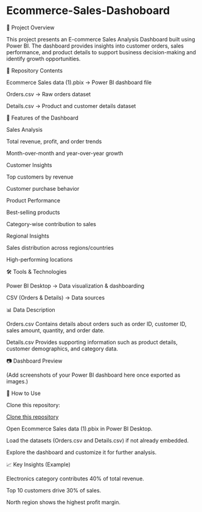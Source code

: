 # Ecommerce-Sales-Dashoboard

📝 Project Overview

This project presents an E-commerce Sales Analysis Dashboard built using Power BI.
The dashboard provides insights into customer orders, sales performance, and product details to support business decision-making and identify growth opportunities.

📂 Repository Contents

Ecommerce Sales data (1).pbix → Power BI dashboard file

Orders.csv → Raw orders dataset

Details.csv → Product and customer details dataset

🚀 Features of the Dashboard

Sales Analysis

Total revenue, profit, and order trends

Month-over-month and year-over-year growth

Customer Insights

Top customers by revenue

Customer purchase behavior

Product Performance

Best-selling products

Category-wise contribution to sales

Regional Insights

Sales distribution across regions/countries

High-performing locations

🛠️ Tools & Technologies

Power BI Desktop → Data visualization & dashboarding

CSV (Orders & Details) → Data sources

📊 Data Description

Orders.csv
Contains details about orders such as order ID, customer ID, sales amount, quantity, and order date.

Details.csv
Provides supporting information such as product details, customer demographics, and category data.

📷 Dashboard Preview

(Add screenshots of your Power BI dashboard here once exported as images.)

🔧 How to Use

Clone this repository:

[Clone this repository](https://github.com/Ashleshachopane/Ecommerce-Sales-Dashoboard.git)



Open Ecommerce Sales data (1).pbix in Power BI Desktop.

Load the datasets (Orders.csv and Details.csv) if not already embedded.

Explore the dashboard and customize it for further analysis.

📈 Key Insights (Example)

Electronics category contributes 40% of total revenue.

Top 10 customers drive 30% of sales.

North region shows the highest profit margin.
